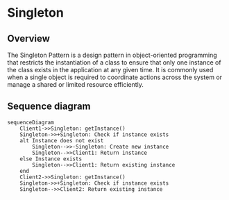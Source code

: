 # Singleton

## Overview

The Singleton Pattern is a design pattern in object-oriented programming that restricts the instantiation of a class to ensure that only one instance of the class exists in the application at any given time. It is commonly used when a single object is required to coordinate actions across the system or manage a shared or limited resource efficiently.

## Sequence diagram

```mermaid
sequenceDiagram
    Client1->>Singleton: getInstance()
    Singleton->>+Singleton: Check if instance exists
    alt Instance does not exist
        Singleton-->>-Singleton: Create new instance
        Singleton-->>Client1: Return instance
    else Instance exists
        Singleton-->>Client1: Return existing instance
    end
    Client2->>Singleton: getInstance()
    Singleton->>+Singleton: Check if instance exists
    Singleton-->>Client2: Return existing instance

